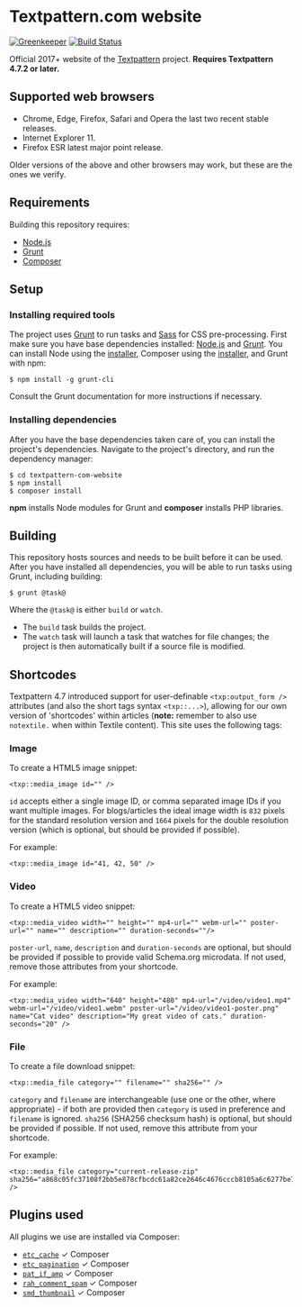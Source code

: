 # Textpattern.com website

[![Greenkeeper](https://badges.greenkeeper.io/textpattern/textpattern-com-website.svg)](https://greenkeeper.io/)
[![Build Status](https://travis-ci.org/textpattern/textpattern-com-website.svg)](https://travis-ci.org/textpattern/textpattern-com-website)

Official 2017+ website of the [Textpattern](https://textpattern.com/) project. **Requires Textpattern 4.7.2 or later.**

## Supported web browsers

* Chrome, Edge, Firefox, Safari and Opera the last two recent stable releases.
* Internet Explorer 11.
* Firefox ESR latest major point release.

Older versions of the above and other browsers may work, but these are the ones we verify.

## Requirements

Building this repository requires:

* [Node.js](https://nodejs.org/)
* [Grunt](https://gruntjs.com/)
* [Composer](https://getcomposer.org/)

## Setup

### Installing required tools

The project uses [Grunt](https://gruntjs.com/) to run tasks and [Sass](http://sass-lang.com/) for CSS pre-processing. First make sure you have base dependencies installed: [Node.js](https://nodejs.org/) and [Grunt](https://gruntjs.com/). You can install Node using the [installer](https://nodejs.org/), Composer using the [installer](https://getcomposer.org/), and Grunt with npm:

```ShellSession
$ npm install -g grunt-cli
```

Consult the Grunt documentation for more instructions if necessary.

### Installing dependencies

After you have the base dependencies taken care of, you can install the project's dependencies. Navigate to the project's directory, and run the dependency manager:

```ShellSession
$ cd textpattern-com-website
$ npm install
$ composer install
```

**npm** installs Node modules for Grunt and **composer** installs PHP libraries.

## Building

This repository hosts sources and needs to be built before it can be used. After you have installed all dependencies, you will be able to run tasks using Grunt, including building:

```ShellSession
$ grunt @task@
```

Where the `@task@` is either `build` or `watch`.

* The `build` task builds the project.
* The `watch` task will launch a task that watches for file changes; the project is then automatically built if a source file is modified.

## Shortcodes

Textpattern 4.7 introduced support for user-definable `<txp:output_form />` attributes (and also the short tags syntax `<txp::...>`), allowing for our own version of 'shortcodes' within articles (**note:** remember to also use `notextile.` when within Textile content). This site uses the following tags:

### Image

To create a HTML5 image snippet:

    <txp::media_image id="" />

`id` accepts either a single image ID, or comma separated image IDs if you want multiple images. For blogs/articles the ideal image width is `832` pixels for the standard resolution version and `1664` pixels for the double resolution version (which is optional, but should be provided if possible).

For example:

    <txp::media_image id="41, 42, 50" />

### Video

To create a HTML5 video snippet:

    <txp::media_video width="" height="" mp4-url="" webm-url="" poster-url="" name="" description="" duration-seconds=""/>

`poster-url`, `name`, `description` and `duration-seconds` are optional, but should be provided if possible to provide valid Schema.org microdata. If not used, remove those attributes from your shortcode.

For example:

    <txp::media_video width="640" height="480" mp4-url="/video/video1.mp4" webm-url="/video/video1.webm" poster-url="/video/video1-poster.png" name="Cat video" description="My great video of cats." duration-seconds="20" />

### File

To create a file download snippet:

    <txp::media_file category="" filename="" sha256="" />

`category` and `filename` are interchangeable (use one or the other, where appropriate) - if both are provided then `category` is used in preference and `filename` is ignored. `sha256` (SHA256 checksum hash) is optional, but should be provided if possible. If not used, remove this attribute from your shortcode.

For example:

    <txp::media_file category="current-release-zip" sha256="a868c05fc37108f2bb5e878cfbcdc61a82ce2646c4676cccb8105a6c6277be7a" />

## Plugins used

All plugins we use are installed via Composer:

* [`etc_cache`](https://github.com/etc-plugins/etc_cache) ✓ Composer
* [`etc_pagination`](https://github.com/etc-plugins/etc_pagination) ✓ Composer
* [`pat_if_amp`](https://github.com/cara-tm/pat_if_amp) ✓ Composer
* [`rah_comment_spam`](https://github.com/gocom/rah_comment_spam) ✓ Composer
* [`smd_thumbnail`](https://github.com/bloke/smd_thumbnail) ✓ Composer
